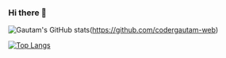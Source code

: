 ### Hi there 👋

![Gautam's GitHub stats](https://github-readme-stats.vercel.app/api?username=codergautam-web&show_icons=true&count_private=true)(https://github.com/codergautam-web)

[![Top Langs](https://github-readme-stats.vercel.app/api/top-langs/?username=codergautam-web&count_private=true)](https://github.com/codergautam-web)
